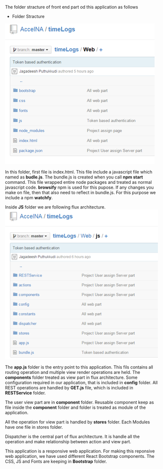 The folder stracture of front end part od this application as follows
* Folder Stracture


![Front End Folder](https://github.com/AccelNA/aws-coe/blob/master/contents/images/frontendfolder.png)<br/>

In this folder, first file is index.html. This file include a javascript file which named as **budle.js**. The bundle.js is created when you call **npm start** command. This file wrapped entire node packages and treated as normal javascript code. **browsify** npm is used for this pupose. If any changes you make on file, then that also need to reflect in bundle.js. For this purpose we include a npm **watchfy**. 


Inside **JS** folder we are following flux architecture.
![JS Folder](https://github.com/AccelNA/aws-coe/blob/master/contents/images/timelogJSFolder.png)<br/>

The **app.js** folder is the entry point to this application. This fils contains all routing operation and multiple view render operations are held. The **components** folder treated as view part in flux architecture. Some configuration required in our application, that is included in **config** folder. All REST operations are handled by **GET.js** file, which is included in **RESTService** folder. 

The user view part are in **component** folder. Reusable component keep as file inside the **component** folder and folder is treated as module of the application. 

All the operation for view part is handled by **stores** folder. Each Modules have one file in stores folder.

Dispatcher is the central part of flux architecture. It is handle all the operation and make relationship between action and view part.

This application is a responsive web application. For making this reponsive web application, we have used different React Bootstrap components. The CSS, JS and Fonts are keeping in **Bootstrap** folder.
